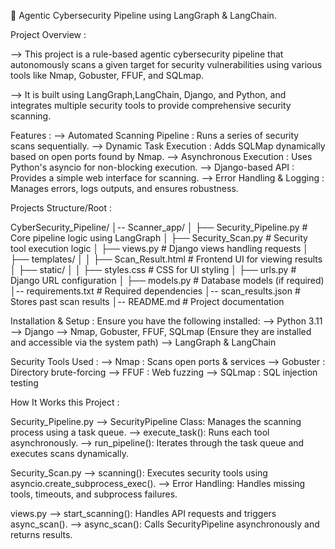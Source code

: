 

🚀 Agentic Cybersecurity Pipeline using LangGraph & LangChain.


Project Overview : 

--> This project is a rule-based agentic cybersecurity pipeline that autonomously scans a given target for security
vulnerabilities using various tools like Nmap, Gobuster, FFUF, and SQLmap. 

--> It is built using LangGraph,LangChain, Django, and Python, and integrates multiple security tools to provide
comprehensive security scanning.


Features : 
--> Automated Scanning Pipeline : Runs a series of security scans sequentially.
--> Dynamic Task Execution : Adds SQLMap dynamically based on open ports found by Nmap. 
--> Asynchronous Execution : Uses Python's asyncio for non-blocking execution. 
--> Django-based API : Provides a simple web interface for scanning. 
--> Error Handling & Logging : Manages errors, logs outputs, and ensures robustness.


Projects Structure/Root :

CyberSecurity_Pipeline/
│-- Scanner_app/
│   ├── Security_Pipeline.py  # Core pipeline logic using LangGraph
│   ├── Security_Scan.py      # Security tool execution logic
│   ├── views.py              # Django views handling requests
│   ├── templates/
│   │   ├── Scan_Result.html  # Frontend UI for viewing results
│   ├── static/
│   │   ├── styles.css        # CSS for UI styling
│   ├── urls.py               # Django URL configuration
│   ├── models.py             # Database models (if required)
│-- requirements.txt          # Required dependencies
│-- scan_results.json         # Stores past scan results
│-- README.md                 # Project documentation


Installation & Setup : 
Ensure you have the following installed:
--> Python 3.11
--> Django
--> Nmap, Gobuster, FFUF, SQLmap (Ensure they are installed and accessible via the system path)
--> LangGraph & LangChain


Security Tools Used : 
--> Nmap : Scans open ports & services 
--> Gobuster : Directory brute-forcing 
--> FFUF : Web fuzzing 
--> SQLmap : SQL injection testing


How It Works this Project :

Security_Pipeline.py 
--> SecurityPipeline Class: Manages the scanning process using a task queue. 
--> execute_task(): Runs each tool asynchronously. 
--> run_pipeline(): Iterates through the task queue and executes scans dynamically.

Security_Scan.py 
--> scanning(): Executes security tools using asyncio.create_subprocess_exec(). 
--> Error Handling: Handles missing tools, timeouts, and subprocess failures.

views.py 
--> start_scanning(): Handles API requests and triggers async_scan(). 
--> async_scan(): Calls SecurityPipeline asynchronously and returns results.
